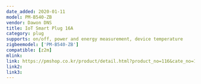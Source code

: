 ```yaml
---
date_added: 2020-01-11
model: PM-B540-ZB
vendor: Dawon DNS
title: IoT Smart Plug 16A
category: plug
supports: on/off, power and energy measurement, device temperature
zigbeemodel: ['PM-B540-ZB']
compatible: [z2m]
mlink: 
link: https://pmshop.co.kr/product/detail.html?product_no=116&cate_no=1&display_group=2
link2: 
link3: 
---
```

